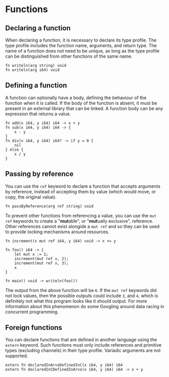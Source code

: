 # Functions

## Declaring a function

When declaring a function, it is necessary to declare its type profile. The type profile includes the function name, arguments, and return type. The name of a function does not need to be unique, as long as the type profile can be distinguished from other functions of the same name.

```arvo
fn writeln(arg string) void
fn writeln(arg i64) void
```

## Defining a function

A function can optionally have a body, defining the behaviour of the function when it is called. If the body of the function is absent, it must be present in an external library that can be linked. A function body can be any expression that returns a value.

```arvo
fn add(x i64, y i64) i64 -> x + y
fn sub(x i64, y i64) i64 -> {
    x - y
}
fn div(x i64, y i64) i64? -> if y = 0 {
    nil
} else {
    x / y
}
```

## Passing by reference

You can use the `ref` keyword to declare a function that accepts arguments by reference, instead of accepting them by value (which would move, or copy, the original value).

```arvo
fn passByReference(arg ref string) void
```

To prevent other functions from referencing a value, you can use the `mut ref` keywords to create a "**mut**able", or "**mut**ually exclusive", reference. Other references cannot exist alongide a `mut ref` and so they can be used to provide locking mechanisms around resources.

```arvo
fn increment(x mut ref i64, y i64) void -> x += y

fn foo() i64 -> {
    let mut x := 1;
    increment(mut ref x, 2);
    increment(mut ref x, 3);
    x
}

fn main() void -> writeln(foo())
```

The output from the above function will be `6`. If the `mut ref` keywords did not lock values, then the possible outputs could include `3`, and `4`, which is definitely not what this program looks like it should output. For more information about this phenomenon do some Googling around data racing in concurrent programming.

## Foreign functions

You can declare functions that are defined in another language using the `extern` keyword. Such functions must only include references and primitive types (excluding channels) in their type profile. Variadic arguments are not supported.

```arvo
extern fn declaredInArvoDefinedInC(x i64, y i64) i64
extern fn declaredInCDefinedInArvo(x i64, y i64) i64 -> x + y
```